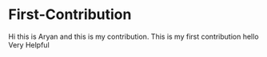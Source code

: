 # First-Contribution
Hi this is Aryan and this is my contribution.
This is my first contribution
hello Very Helpful
